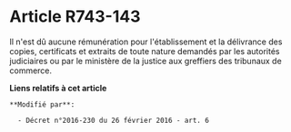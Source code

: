 # Article R743-143

Il n'est dû aucune rémunération pour l'établissement et la délivrance des copies, certificats et extraits de toute nature
demandés par les autorités judiciaires ou par le ministère de la justice aux greffiers des tribunaux de commerce.

**Liens relatifs à cet article**

	**Modifié par**:

	  - Décret n°2016-230 du 26 février 2016 - art. 6
